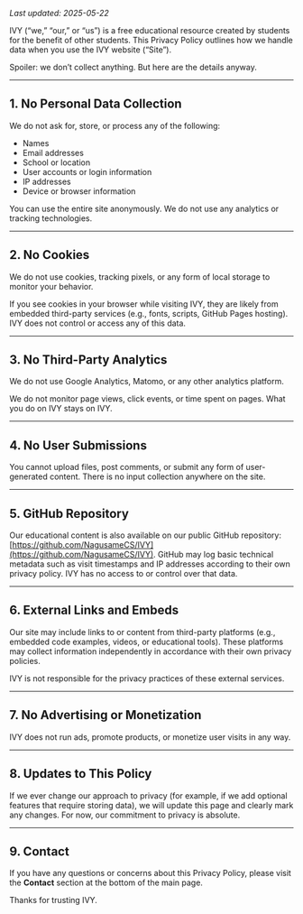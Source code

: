 _Last updated: 2025-05-22_  

IVY (“we,” “our,” or “us”) is a free educational resource created by students for the benefit of other students. This Privacy Policy outlines how we handle data when you use the IVY website (“Site”).

Spoiler: we don’t collect anything. But here are the details anyway.

---

## 1. No Personal Data Collection

We do not ask for, store, or process any of the following:
- Names
- Email addresses
- School or location
- User accounts or login information
- IP addresses
- Device or browser information

You can use the entire site anonymously. We do not use any analytics or tracking technologies.

---

## 2. No Cookies

We do not use cookies, tracking pixels, or any form of local storage to monitor your behavior.

If you see cookies in your browser while visiting IVY, they are likely from embedded third-party services (e.g., fonts, scripts, GitHub Pages hosting). IVY does not control or access any of this data.

---

## 3. No Third-Party Analytics

We do not use Google Analytics, Matomo, or any other analytics platform.

We do not monitor page views, click events, or time spent on pages. What you do on IVY stays on IVY.

---

## 4. No User Submissions

You cannot upload files, post comments, or submit any form of user-generated content. There is no input collection anywhere on the site.

---

## 5. GitHub Repository

Our educational content is also available on our public GitHub repository: [https://github.com/NagusameCS/IVY](https://github.com/NagusameCS/IVY). GitHub may log basic technical metadata such as visit timestamps and IP addresses according to their own privacy policy. IVY has no access to or control over that data.

---

## 6. External Links and Embeds

Our site may include links to or content from third-party platforms (e.g., embedded code examples, videos, or educational tools). These platforms may collect information independently in accordance with their own privacy policies.

IVY is not responsible for the privacy practices of these external services.

---

## 7. No Advertising or Monetization

IVY does not run ads, promote products, or monetize user visits in any way.

---

## 8. Updates to This Policy

If we ever change our approach to privacy (for example, if we add optional features that require storing data), we will update this page and clearly mark any changes. For now, our commitment to privacy is absolute.

---

## 9. Contact

If you have any questions or concerns about this Privacy Policy, please visit the **Contact** section at the bottom of the main page.

Thanks for trusting IVY.
